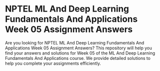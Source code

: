 # NPTEL ML And Deep Learning Fundamentals And Applications Week 05 Assignment Answers

Are you looking for NPTEL ML And Deep Learning Fundamentals And Applications Week 05 Assignment Answers? This repository will help you find your answers and solutions for Week 05 of the ML And Deep Learning Fundamentals And Applications course. We provide detailed solutions to help you complete your assignments efficiently.